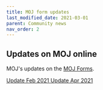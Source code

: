 ```yaml
---
title: MOJ form updates
last_modified_date: 2021-03-01
parent: Community news
nav_order: 2
---
```

## Updates on MOJ online

MOJ's updates on the [MOJ Forms](https://moj-forms.service.justice.gov.uk/).

[Update Feb 2021 ](/x-gov-form-community/MOJ-form-updates/moj-forms-update-1)
[Update Apr 2021 ](/x-gov-form-community/MOJ-form-updates/moj-forms-update-2)
